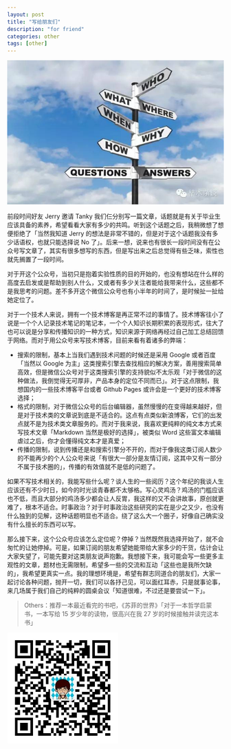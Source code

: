 ```yaml
---
layout: post
title: "写给朋友们"
description: "for friend"
categories: other
tags: [other]
---
```


![how to](images/how.jpg)

前段时间好友 Jerry 邀请 Tanky 我们仨分别写一篇文章，话题就是有关于毕业生应该具备的素养，希望看看大家有多少的共鸣。听到这个话题之后，我稍微想了想便拒绝了「当然我知道 Jerry 的想法是非常不错的，但是对于这个话题我没有多少话语权，也就只能选择说 No 了」。后来一想，说来也有很长一段时间没有在公众号写文章了，其实有很多想写的东西，但是写出来之后总觉得有些乏味，索性也就先搁置了一段时间。

对于开这个公众号，当初只是抱着实验性质的目的开始的，也没有想站在什么样的高度去启发或是帮助到别人什么，又或者有多少关注者能给我带来什么，这些都不是我思考的问题。差不多开这个微信公众号也有小半年的时间了，是时候扯一扯给她定位了。

对于一个技术人来说，拥有一个技术博客是再正常不过的事情了。技术博客往小了说是一个个人记录技术笔记的笔记本，一个个人知识长期积累的表现形式，往大了也可以说是分享和传播知识的一种方式，知识来源于网络再经过自己加工总结回馈于网络。而对于用公众号来写技术博客，目前来看有着诸多的弊端：

* 搜索的限制，基本上当我们遇到技术问题的时候还是采用 Google 或者百度「当然以 Google 为主」这类搜索引擎去查找相应的解决方案，善用搜索简单高效，但是微信公众号对于这类搜索引擎的支持貌似不太乐观「对于微信的这种做法，我倒觉得无可厚非，产品本身的定位不同而已」。对于这点限制，我想国内的一些技术博客平台或者 Github Pages 或许会是一个更好的技术博客选择；
* 格式的限制，对于微信公众号的后台编辑器，虽然慢慢的在变得越来越好，但是对于技术类的文章说到底是不适合的。这点有点类似新浪博客，它们的出发点就不是为技术类文章服务的。而对于我来说，我喜欢更纯粹的纯文本方式来写技术文章「Markdown 当然是极好的选择」，被类似 Word 这些富文本编辑虐过之后，你才会懂得纯文本才是真爱；
* 传播的限制，说到传播还是和搜索引擎分不开的，而对于像我这类订阅人数少的不能再少的个人公众号来说「有很大一部分是友情订阅，这其中又有一部分不属于技术圈的」，传播的有效值就不是低的问题了。

如果不写技术相关的，我能写些什么呢？谈人生的一些阅历？这个年纪的我谈人生应该还有不少时日，如今的时光谈青春都不太够格。写心灵鸡汤？鸡汤的门槛应该也不低，而且大部分的鸡汤多少都会让人反胃，我这样的又不会讲故事，原创就更难了，根本不适合。时事政治？对于时事政治这些研究的实在是少之又少，也没有什么独到的见解，这种话题明显也不适合。绕了这么大一个圈子，好像自己确实没有什么擅长的东西可以写。

那么接下来，这个公众号应该怎么定位呢？停掉？当然既然我选择开始了，就不会匆忙的让她停掉。可是，如果订阅的朋友希望她能带给大家多少的干货，估计会让大家失望了，可能先要对这类朋友说声抱歉。我想接下来，我可能会写一些更多主观性的文章，题材也无需限制，希望多一些的交流和互动「这些也是我所欠缺的」，我希望更真实一点。我的理想环境是，希望有群志同道合的朋友们，大家一起讨论各种问题，抛开一切，我们可以各抒己见，可以面红耳赤，只是就事论事，来几场属于我们自己的纯粹的圆桌会议「知道很难，不过还是要尝试一下」。

> Others：推荐一本最近看完的书吧，《苏菲的世界》「对于一本哲学启蒙书，一本写给 15 岁少年的读物，很高兴在我 27 岁的时候接触并读完这本书」

![微信公众号](/images/weixin.jpg)
